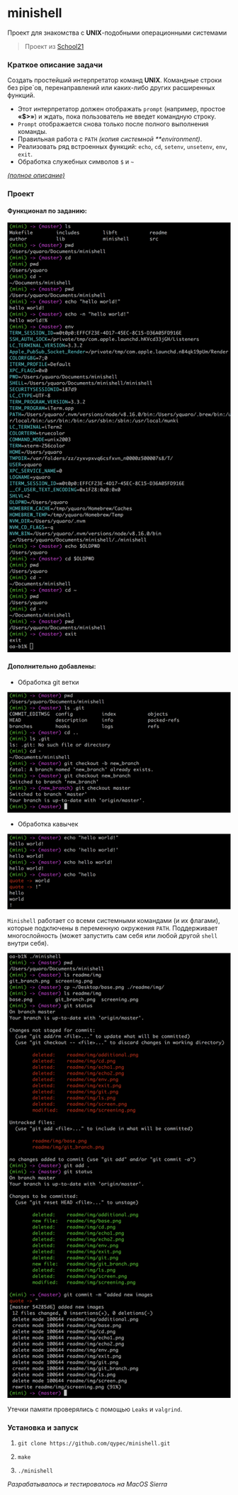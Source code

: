 # minishell
Проект для знакомства с __UNIX__-подобными операционными системами

> Проект из [School21](https://21-school.ru/)


### Краткое описание задачи

Создать простейший интерпретатор команд __UNIX__.
Командные строки без pipe`ов, перенаправлений или каких-либо других расширенных функций.

* Этот интерпретатор должен отображать `prompt` (например, простое __«$>»__) и ждать, пока пользователь не введет командную строку.
* `Prompt` отображается снова только после полного выполнения команды.
* Правильная работа с `PATH` *(копия системной **environment)*.
* Реализовать ряд встроенных функций: `echo`, `cd`, `setenv`, `unsetenv`, `env`, `exit`.
* Обработка служебных символов `$` и `~`

*[(полное описание)](readme/subject/minishell.en.pdf)*



### Проект

#### Функционал по заданию:

![base](readme/img/base.png)

#### Дополнительно добавлены:

* Обработка git ветки

![git_branch](readme/img/git_branch.png)

* Обработка кавычек

![screening](readme/img/screening.png)

`Minishell` работает со всеми системными командами (и их флагами), которые подключены в переменную окружения `PATH`.
Поддерживает многослойность (может запустить сам себя или любой другой `shell` внутри себя).

![additional](readme/img/add.png)

Утечки памяти проверялись с помощью `Leaks` и `valgrind`.

### Установка и запуск

1) `git clone https://github.com/qypec/minishell.git`

2) `make`

3) `./minishell`

*Разрабатывалось и тестировалось на MacOS Sierra*
